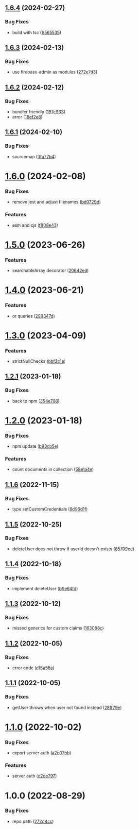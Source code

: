 ## [1.6.4](https://github.com/entropic-bond/entropic-bond-firebase-admin/compare/v1.6.3...v1.6.4) (2024-02-27)


### Bug Fixes

* build with tsc ([6565535](https://github.com/entropic-bond/entropic-bond-firebase-admin/commit/656553548600142349ffe641b4ad5c49ee68cf0b))

## [1.6.3](https://github.com/entropic-bond/entropic-bond-firebase-admin/compare/v1.6.2...v1.6.3) (2024-02-13)


### Bug Fixes

* use firebase-admin as modules ([272e7d3](https://github.com/entropic-bond/entropic-bond-firebase-admin/commit/272e7d366a8ee6e330fe78516e61f943c7a942d2))

## [1.6.2](https://github.com/entropic-bond/entropic-bond-firebase-admin/compare/v1.6.1...v1.6.2) (2024-02-12)


### Bug Fixes

* bundler friendly ([197c933](https://github.com/entropic-bond/entropic-bond-firebase-admin/commit/197c9334a796ce229671b384337a6cff482aa29f))
* error ([18ef2e8](https://github.com/entropic-bond/entropic-bond-firebase-admin/commit/18ef2e895fb4e87b6f07ff48750edb77b6181fd5))

## [1.6.1](https://github.com/entropic-bond/entropic-bond-firebase-admin/compare/v1.6.0...v1.6.1) (2024-02-10)


### Bug Fixes

* sourcemap ([3fa77b4](https://github.com/entropic-bond/entropic-bond-firebase-admin/commit/3fa77b4752fed48472e6b5547cb43a64fedc66cf))

# [1.6.0](https://github.com/entropic-bond/entropic-bond-firebase-admin/compare/v1.5.0...v1.6.0) (2024-02-08)


### Bug Fixes

* remove jest and adjust filenames ([bd0729d](https://github.com/entropic-bond/entropic-bond-firebase-admin/commit/bd0729da7b7db48904531054d5125bdb9e58937a))


### Features

* esm and cjs ([f808e43](https://github.com/entropic-bond/entropic-bond-firebase-admin/commit/f808e43a7bf7a4ec03cf4154c82bf9107b8972c7))

# [1.5.0](https://github.com/entropic-bond/entropic-bond-firebase-admin/compare/v1.4.0...v1.5.0) (2023-06-26)


### Features

* searchableArray decorator ([20642ed](https://github.com/entropic-bond/entropic-bond-firebase-admin/commit/20642edc75a6c866ff59cd229d8e2f8a756b35f5))

# [1.4.0](https://github.com/entropic-bond/entropic-bond-firebase-admin/compare/v1.3.0...v1.4.0) (2023-06-21)


### Features

* or queries ([299347d](https://github.com/entropic-bond/entropic-bond-firebase-admin/commit/299347d1a38a9c657e7f831ed8c03bfe1e297eee))

# [1.3.0](https://github.com/entropic-bond/entropic-bond-firebase-admin/compare/v1.2.1...v1.3.0) (2023-04-09)


### Features

* strictNullChecks ([bbf2c1e](https://github.com/entropic-bond/entropic-bond-firebase-admin/commit/bbf2c1e242245a3ba8776817087c2e8e6bd5e4a6))

## [1.2.1](https://github.com/entropic-bond/entropic-bond-firebase-admin/compare/v1.2.0...v1.2.1) (2023-01-18)


### Bug Fixes

* back to npm ([354e708](https://github.com/entropic-bond/entropic-bond-firebase-admin/commit/354e708318ca5cc3743946e4fc69472cdce9b0d4))

# [1.2.0](https://github.com/entropic-bond/entropic-bond-firebase-admin/compare/v1.1.6...v1.2.0) (2023-01-18)


### Bug Fixes

* npm update ([b93cb5e](https://github.com/entropic-bond/entropic-bond-firebase-admin/commit/b93cb5e3fb551005a9cc2a46df95b0003c66e958))


### Features

* count documents in collection ([58e1a4e](https://github.com/entropic-bond/entropic-bond-firebase-admin/commit/58e1a4edc56d60a32e38d05b35187e7c45446e1e))

## [1.1.6](https://github.com/entropic-bond/entropic-bond-firebase-admin/compare/v1.1.5...v1.1.6) (2022-11-15)


### Bug Fixes

* type setCustomCredentials ([6d96d1f](https://github.com/entropic-bond/entropic-bond-firebase-admin/commit/6d96d1ff09a77a81b4815966f97b64b8c368aec0))

## [1.1.5](https://github.com/entropic-bond/entropic-bond-firebase-admin/compare/v1.1.4...v1.1.5) (2022-10-25)


### Bug Fixes

* deleteUser does not throw if userId doesn't exists ([85709cc](https://github.com/entropic-bond/entropic-bond-firebase-admin/commit/85709cca45a205254ad848bc2510b27e785ce8ba))

## [1.1.4](https://github.com/entropic-bond/entropic-bond-firebase-admin/compare/v1.1.3...v1.1.4) (2022-10-18)


### Bug Fixes

* implement deleteUser ([b9e64fd](https://github.com/entropic-bond/entropic-bond-firebase-admin/commit/b9e64fd7e5feb4b4edb82802e2f9ea6438c0909c))

## [1.1.3](https://github.com/entropic-bond/entropic-bond-firebase-admin/compare/v1.1.2...v1.1.3) (2022-10-12)


### Bug Fixes

* missed generics for custom claims ([163088c](https://github.com/entropic-bond/entropic-bond-firebase-admin/commit/163088c7ab3f32f0d26bfc447a6d679b91a7f5ab))

## [1.1.2](https://github.com/entropic-bond/entropic-bond-firebase-admin/compare/v1.1.1...v1.1.2) (2022-10-05)


### Bug Fixes

* error code ([df5a56a](https://github.com/entropic-bond/entropic-bond-firebase-admin/commit/df5a56a5447d9b3c22a3df408f65826ba6e7628f))

## [1.1.1](https://github.com/entropic-bond/entropic-bond-firebase-admin/compare/v1.1.0...v1.1.1) (2022-10-05)


### Bug Fixes

* getUser throws when user not found instead ([28ff79e](https://github.com/entropic-bond/entropic-bond-firebase-admin/commit/28ff79e1f4538113335d5276c652888ccaa91ce0))

# [1.1.0](https://github.com/entropic-bond/entropic-bond-firebase-admin/compare/v1.0.0...v1.1.0) (2022-10-02)


### Bug Fixes

* export server auth ([a2c07bb](https://github.com/entropic-bond/entropic-bond-firebase-admin/commit/a2c07bb8ebe5c52be94fc5d58fe2888e291fb79c))


### Features

* server auth ([c2de797](https://github.com/entropic-bond/entropic-bond-firebase-admin/commit/c2de797cba4753825fcaa396bca79b501a7536c3))

# 1.0.0 (2022-08-29)


### Bug Fixes

* repo path ([272d4cc](https://github.com/entropic-bond/entropic-bond-firebase-admin/commit/272d4ccb5d11d54840b3e07b1bb969010ec7971e))
